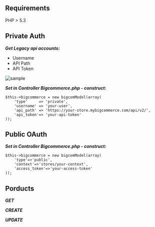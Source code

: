 Requirements
------------
PHP > 5.3

Private Auth
------------
***Get Legacy api accounts:***
-  Username
-  API Path
-  API Token

![sample](http://i.imgur.com/NJHVJIg.jpg)

***Set in Controller Bigcommerce.php - construct:***
```
$this->bigcommerce = new bigcomModel(array(
    'type'     => 'private',
    'username' => 'your-user',
    'api_path' => 'https://your-store.mybigcommerce.com/api/v2/',
    'api_token'=> 'your-api-token'
));
```

Public OAuth
-----------
***Set in Controller Bigcommerce.php - construct:***
```
$this->bigcommerce = new bigcomModel(array(
    'type'=>'public',
    'context'=>'stores/your-context',
    'access_token'=>'your-access-token'
));
```

Porducts
-----------
***GET***

***CREATE***

***UPDATE***


